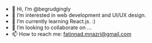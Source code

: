 - 👋 Hi, I’m @begrudgingly
- 👀 I’m interested in web development and UI/UX design.
- 🌱 I’m currently learning React.js. :)
- 💞️ I’m looking to collaborate on ...
- 📫 How to reach me: fatinnad.mnazri@gmail.com

<!---
begrudgingly/begrudgingly is a ✨ special ✨ repository because its `README.md` (this file) appears on your GitHub profile.
You can click the Preview link to take a look at your changes.
--->
